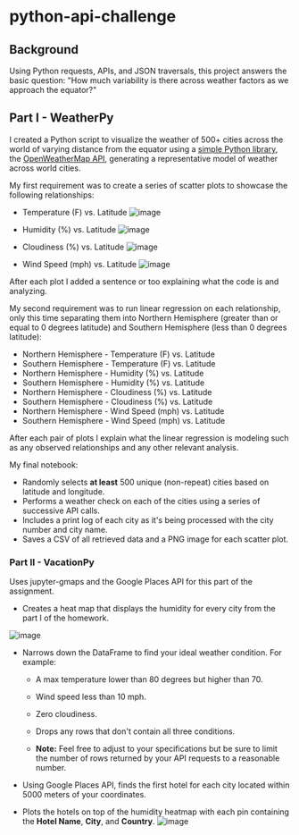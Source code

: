 # python-api-challenge

## Background

Using Python requests, APIs, and JSON traversals, this project answers the basic question: "How much variability is there across weather factors as we approach the equator?"

## Part I - WeatherPy

I created a Python script to visualize the weather of 500+ cities across the world of varying distance from the equator using a [simple Python library](https://pypi.python.org/pypi/citipy), the [OpenWeatherMap API](https://openweathermap.org/api), generating a representative model of weather across world cities.

My first requirement was to create a series of scatter plots to showcase the following relationships:

* Temperature (F) vs. Latitude
![image](https://user-images.githubusercontent.com/69601778/118565545-383c1000-b727-11eb-9eb2-d295a07d03ef.png)

* Humidity (%) vs. Latitude
![image](https://user-images.githubusercontent.com/69601778/118565528-307c6b80-b727-11eb-9037-00ef0bc8899c.png)


* Cloudiness (%) vs. Latitude
![image](https://user-images.githubusercontent.com/69601778/118565515-26f30380-b727-11eb-8966-ac557c964dd7.png)

* Wind Speed (mph) vs. Latitude
![image](https://user-images.githubusercontent.com/69601778/118565446-0a56cb80-b727-11eb-80b1-e14abe82612d.png)

After each plot I added a sentence or too explaining what the code is and analyzing.

My second requirement was to run linear regression on each relationship, only this time separating them into Northern Hemisphere (greater than or equal to 0 degrees latitude) and Southern Hemisphere (less than 0 degrees latitude):

* Northern Hemisphere - Temperature (F) vs. Latitude
* Southern Hemisphere - Temperature (F) vs. Latitude
* Northern Hemisphere - Humidity (%) vs. Latitude
* Southern Hemisphere - Humidity (%) vs. Latitude
* Northern Hemisphere - Cloudiness (%) vs. Latitude
* Southern Hemisphere - Cloudiness (%) vs. Latitude
* Northern Hemisphere - Wind Speed (mph) vs. Latitude
* Southern Hemisphere - Wind Speed (mph) vs. Latitude

After each pair of plots I explain what the linear regression is modeling such as any observed relationships and any other relevant analysis.

My final notebook:

* Randomly selects **at least** 500 unique (non-repeat) cities based on latitude and longitude.
* Performs a weather check on each of the cities using a series of successive API calls.
* Includes a print log of each city as it's being processed with the city number and city name.
* Saves a CSV of all retrieved data and a PNG image for each scatter plot.

### Part II - VacationPy

Uses jupyter-gmaps and the Google Places API for this part of the assignment.

* Creates a heat map that displays the humidity for every city from the part I of the homework.

![image](https://user-images.githubusercontent.com/69601778/118565806-aed90d80-b727-11eb-9d17-caed9d67dfe6.png)

* Narrows down the DataFrame to find your ideal weather condition. For example:

  * A max temperature lower than 80 degrees but higher than 70.

  * Wind speed less than 10 mph.

  * Zero cloudiness.

  * Drops any rows that don't contain all three conditions.

  * **Note:** Feel free to adjust to your specifications but be sure to limit the number of rows returned by your API requests to a reasonable number.

* Using Google Places API, finds the first hotel for each city located within 5000 meters of your coordinates.

* Plots the hotels on top of the humidity heatmap with each pin containing the **Hotel Name**, **City**, and **Country**.
![image](https://user-images.githubusercontent.com/69601778/118565905-dc25bb80-b727-11eb-8fa4-85f8607be808.png)
